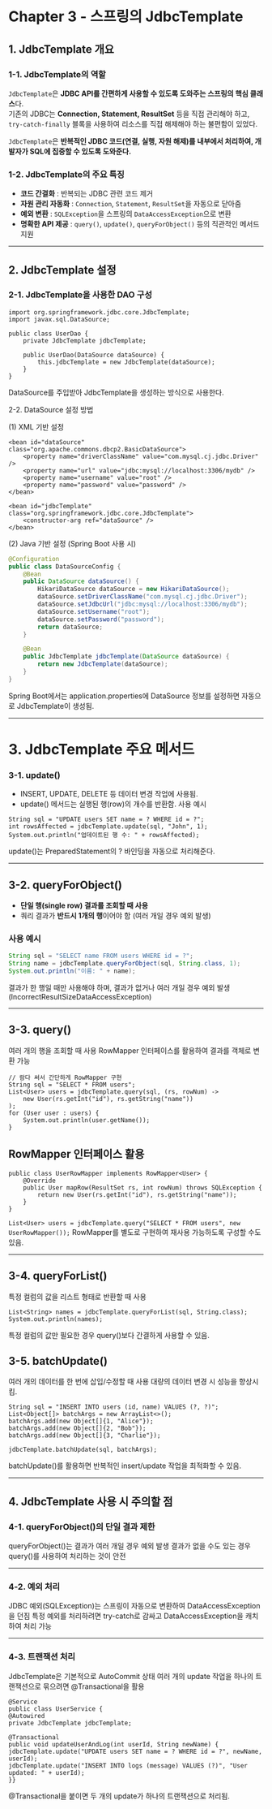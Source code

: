 # Chapter 3 - 스프링의 JdbcTemplate

## 1. JdbcTemplate 개요

### 1-1. JdbcTemplate의 역할
`JdbcTemplate`은 **JDBC API를 간편하게 사용할 수 있도록 도와주는 스프링의 핵심 클래스**다.  
기존의 JDBC는 **Connection, Statement, ResultSet** 등을 직접 관리해야 하고, `try-catch-finally` 블록을 사용하여 리소스를 직접 해제해야 하는 불편함이 있었다.

`JdbcTemplate`은 **반복적인 JDBC 코드(연결, 실행, 자원 해제)를 내부에서 처리하여, 개발자가 SQL에 집중할 수 있도록 도와준다.**

### 1-2. JdbcTemplate의 주요 특징
- **코드 간결화** : 반복되는 JDBC 관련 코드 제거
- **자원 관리 자동화** : `Connection`, `Statement`, `ResultSet`을 자동으로 닫아줌
- **예외 변환** : `SQLException`을 스프링의 `DataAccessException`으로 변환
- **명확한 API 제공** : `query()`, `update()`, `queryForObject()` 등의 직관적인 메서드 지원

---

## 2. JdbcTemplate 설정

### 2-1. JdbcTemplate을 사용한 DAO 구성

```
import org.springframework.jdbc.core.JdbcTemplate;
import javax.sql.DataSource;

public class UserDao {
    private JdbcTemplate jdbcTemplate;
    
    public UserDao(DataSource dataSource) {
        this.jdbcTemplate = new JdbcTemplate(dataSource);
    }
}
```
DataSource를 주입받아 JdbcTemplate을 생성하는 방식으로 사용한다.

2-2. DataSource 설정 방법

(1) XML 기반 설정
```
<bean id="dataSource" class="org.apache.commons.dbcp2.BasicDataSource">
    <property name="driverClassName" value="com.mysql.cj.jdbc.Driver" />
    <property name="url" value="jdbc:mysql://localhost:3306/mydb" />
    <property name="username" value="root" />
    <property name="password" value="password" />
</bean>

<bean id="jdbcTemplate" class="org.springframework.jdbc.core.JdbcTemplate">
    <constructor-arg ref="dataSource" />
</bean>

```

(2) Java 기반 설정 (Spring Boot 사용 시)
```java
@Configuration
public class DataSourceConfig {
    @Bean
    public DataSource dataSource() {
        HikariDataSource dataSource = new HikariDataSource();
        dataSource.setDriverClassName("com.mysql.cj.jdbc.Driver");
        dataSource.setJdbcUrl("jdbc:mysql://localhost:3306/mydb");
        dataSource.setUsername("root");
        dataSource.setPassword("password");
        return dataSource;
    }

    @Bean
    public JdbcTemplate jdbcTemplate(DataSource dataSource) {
        return new JdbcTemplate(dataSource);
    }
}
```
Spring Boot에서는 application.properties에 DataSource 정보를 설정하면 자동으로 JdbcTemplate이 생성됨.

---

# 3. JdbcTemplate 주요 메서드
###  3-1. update()
- INSERT, UPDATE, DELETE 등 데이터 변경 작업에 사용됨.
- update() 메서드는 실행된 행(row)의 개수를 반환함.
사용 예시
```agsl
String sql = "UPDATE users SET name = ? WHERE id = ?";
int rowsAffected = jdbcTemplate.update(sql, "John", 1);
System.out.println("업데이트된 행 수: " + rowsAffected);
```
update()는 PreparedStatement의 ? 바인딩을 자동으로 처리해준다.

---

## 3-2. queryForObject()

- **단일 행(single row) 결과를 조회할 때 사용**
- 쿼리 결과가 **반드시 1개의 행**이어야 함 (여러 개일 경우 예외 발생)

### 사용 예시
```java
String sql = "SELECT name FROM users WHERE id = ?";
String name = jdbcTemplate.queryForObject(sql, String.class, 1);
System.out.println("이름: " + name);
```
결과가 한 행일 때만 사용해야 하며,
결과가 없거나 여러 개일 경우 예외 발생 (IncorrectResultSizeDataAccessException)

---

## 3-3. query()
여러 개의 행을 조회할 때 사용
RowMapper 인터페이스를 활용하여 결과를 객체로 변환 가능
```agsl
// 람다 써서 간단하게 RowMapper 구현
String sql = "SELECT * FROM users";
List<User> users = jdbcTemplate.query(sql, (rs, rowNum) ->
    new User(rs.getInt("id"), rs.getString("name"))
);
for (User user : users) {
    System.out.println(user.getName());
}
```
## RowMapper 인터페이스 활용
```
public class UserRowMapper implements RowMapper<User> {
    @Override
    public User mapRow(ResultSet rs, int rowNum) throws SQLException {
        return new User(rs.getInt("id"), rs.getString("name"));
    }
}
```
`List<User> users = jdbcTemplate.query("SELECT * FROM users", new UserRowMapper());`
RowMapper를 별도로 구현하여 재사용 가능하도록 구성할 수도 있음.

---

## 3-4. queryForList()
특정 컬럼의 값을 리스트 형태로 반환할 때 사용
```String sql = "SELECT name FROM users";
List<String> names = jdbcTemplate.queryForList(sql, String.class);
System.out.println(names);
```
특정 컬럼의 값만 필요한 경우 query()보다 간결하게 사용할 수 있음.

## 3-5. batchUpdate()
여러 개의 데이터를 한 번에 삽입/수정할 때 사용
대량의 데이터 변경 시 성능을 향상시킴.
```
String sql = "INSERT INTO users (id, name) VALUES (?, ?)";
List<Object[]> batchArgs = new ArrayList<>();
batchArgs.add(new Object[]{1, "Alice"});
batchArgs.add(new Object[]{2, "Bob"});
batchArgs.add(new Object[]{3, "Charlie"});

jdbcTemplate.batchUpdate(sql, batchArgs);

```
batchUpdate()를 활용하면 반복적인 insert/update 작업을 최적화할 수 있음.

---

## 4. JdbcTemplate 사용 시 주의할 점

###  4-1. queryForObject()의 단일 결과 제한
queryForObject()는 결과가 여러 개일 경우 예외 발생
결과가 없을 수도 있는 경우 query()를 사용하여 처리하는 것이 안전

---

### 4-2. 예외 처리
JDBC 예외(SQLException)는 스프링이 자동으로 변환하여 DataAccessException을 던짐
특정 예외를 처리하려면 try-catch로 감싸고 DataAccessException을 캐치하여 처리 가능

---

### 4-3. 트랜잭션 처리
JdbcTemplate은 기본적으로 AutoCommit 상태
여러 개의 update 작업을 하나의 트랜잭션으로 묶으려면 @Transactional을 활용
   ```
   @Service
   public class UserService {
   @Autowired
   private JdbcTemplate jdbcTemplate;

   @Transactional
   public void updateUserAndLog(int userId, String newName) {
   jdbcTemplate.update("UPDATE users SET name = ? WHERE id = ?", newName, userId);
   jdbcTemplate.update("INSERT INTO logs (message) VALUES (?)", "User updated: " + userId);
   }}
   ```
@Transactional을 붙이면 두 개의 update가 하나의 트랜잭션으로 처리됨.